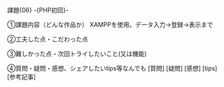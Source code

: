 課題{06} -{PHP初回}-

①課題内容（どんな作品か）
XAMPPを使用。データ入力→登録→表示まで

②工夫した点・こだわった点


③難しかった点・次回トライしたいこと(又は機能)


④質問・疑問・感想、シェアしたいtips等なんでも
[質問]
[疑問]
[感想]
[tips]
[参考記事]